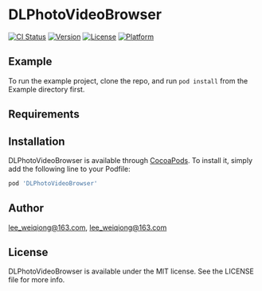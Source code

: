 # DLPhotoVideoBrowser

[![CI Status](https://img.shields.io/travis/lee_weiqiong@163.com/DLPhotoVideoBrowser.svg?style=flat)](https://travis-ci.org/lee_weiqiong@163.com/DLPhotoVideoBrowser)
[![Version](https://img.shields.io/cocoapods/v/DLPhotoVideoBrowser.svg?style=flat)](https://cocoapods.org/pods/DLPhotoVideoBrowser)
[![License](https://img.shields.io/cocoapods/l/DLPhotoVideoBrowser.svg?style=flat)](https://cocoapods.org/pods/DLPhotoVideoBrowser)
[![Platform](https://img.shields.io/cocoapods/p/DLPhotoVideoBrowser.svg?style=flat)](https://cocoapods.org/pods/DLPhotoVideoBrowser)

## Example

To run the example project, clone the repo, and run `pod install` from the Example directory first.

## Requirements

## Installation

DLPhotoVideoBrowser is available through [CocoaPods](https://cocoapods.org). To install
it, simply add the following line to your Podfile:

```ruby
pod 'DLPhotoVideoBrowser'
```

## Author

lee_weiqiong@163.com, lee_weiqiong@163.com

## License

DLPhotoVideoBrowser is available under the MIT license. See the LICENSE file for more info.
